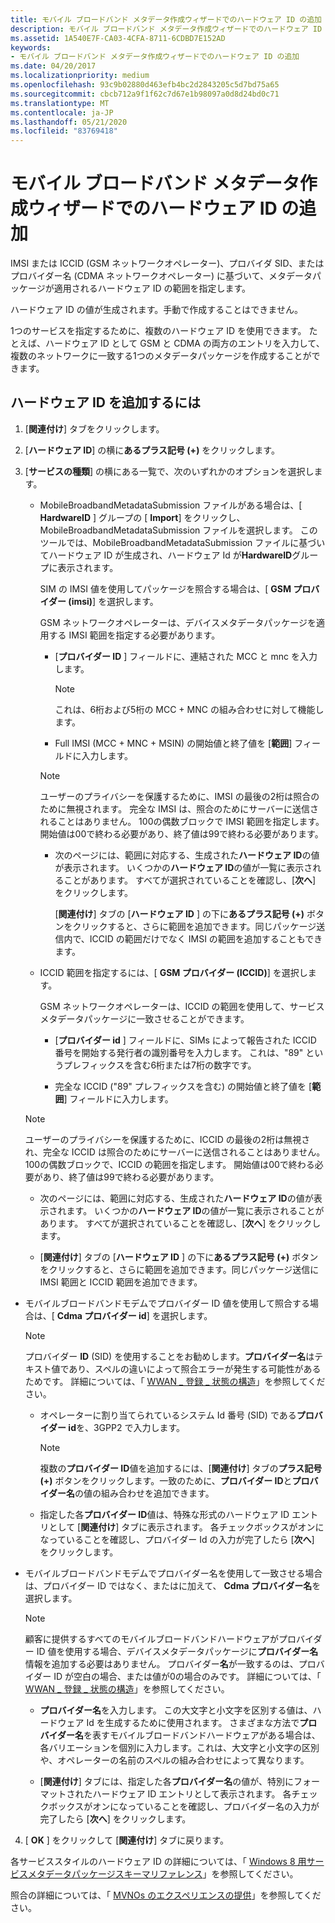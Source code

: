 ```yaml
---
title: モバイル ブロードバンド メタデータ作成ウィザードでのハードウェア ID の追加
description: モバイル ブロードバンド メタデータ作成ウィザードでのハードウェア ID の追加
ms.assetid: 1A540E7F-CA03-4CFA-8711-6CDBD7E152AD
keywords:
- モバイル ブロードバンド メタデータ作成ウィザードでのハードウェア ID の追加
ms.date: 04/20/2017
ms.localizationpriority: medium
ms.openlocfilehash: 93c9b02880d463efb4bc2d2843205c5d7bd75a65
ms.sourcegitcommit: cbcb712a9f1f62c7d67e1b98097a0d8d24bd0c71
ms.translationtype: MT
ms.contentlocale: ja-JP
ms.lasthandoff: 05/21/2020
ms.locfileid: "83769418"
---
```

# <a name="add-hardware-ids-in-the-mobile-broadband-metadata-authoring-wizard"></a>モバイル ブロードバンド メタデータ作成ウィザードでのハードウェア ID の追加

IMSI または ICCID (GSM ネットワークオペレーター)、プロバイダ SID、またはプロバイダー名 (CDMA ネットワークオペレーター) に基づいて、メタデータパッケージが適用されるハードウェア ID の範囲を指定します。

ハードウェア ID の値が生成されます。手動で作成することはできません。

1つのサービスを指定するために、複数のハードウェア ID を使用できます。 たとえば、ハードウェア ID として GSM と CDMA の両方のエントリを入力して、複数のネットワークに一致する1つのメタデータパッケージを作成することができます。

## <a name="to-add-the-hardware-id"></a>ハードウェア ID を追加するには

1. [**関連付け**] タブをクリックします。

2. [**ハードウェア ID**] の横に**あるプラス記号 (+)** をクリックします。

3. [**サービスの種類**] の横にある一覧で、次のいずれかのオプションを選択します。

    - MobileBroadbandMetadataSubmission ファイルがある場合は、[ **HardwareID** ] グループの [ **Import**] をクリックし、MobileBroadbandMetadataSubmission ファイルを選択します。 このツールでは、MobileBroadbandMetadataSubmission ファイルに基づいてハードウェア ID が生成され、ハードウェア Id が**HardwareID**グループに表示されます。

      SIM の IMSI 値を使用してパッケージを照合する場合は、[ **GSM プロバイダー (imsi)**] を選択します。

      GSM ネットワークオペレーターは、デバイスメタデータパッケージを適用する IMSI 範囲を指定する必要があります。

      - [**プロバイダー ID** ] フィールドに、連結された MCC と mnc を入力します。

        > [!NOTE]
        > これは、6桁および5桁の MCC + MNC の組み合わせに対して機能します。

      - Full IMSI (MCC + MNC + MSIN) の開始値と終了値を [**範囲**] フィールドに入力します。

      > [!NOTE]
      > ユーザーのプライバシーを保護するために、IMSI の最後の2桁は照合のために無視されます。 完全な IMSI は、照合のためにサーバーに送信されることはありません。 100の偶数ブロックで IMSI 範囲を指定します。 開始値は00で終わる必要があり、終了値は99で終わる必要があります。

      - 次のページには、範囲に対応する、生成された**ハードウェア ID**の値が表示されます。 いくつかの**ハードウェア ID**の値が一覧に表示されることがあります。 すべてが選択されていることを確認し、[**次へ**] をクリックします。

        [**関連付け**] タブの [**ハードウェア ID** ] の下に**あるプラス記号 (+)** ボタンをクリックすると、さらに範囲を追加できます。同じパッケージ送信内で、ICCID の範囲だけでなく IMSI の範囲を追加することもできます。

    - ICCID 範囲を指定するには、[ **GSM プロバイダー (ICCID)**] を選択します。

      GSM ネットワークオペレーターは、ICCID の範囲を使用して、サービスメタデータパッケージに一致させることができます。

      - [**プロバイダー id** ] フィールドに、SIMs によって報告された ICCID 番号を開始する発行者の識別番号を入力します。 これは、"89" というプレフィックスを含む6桁または7桁の数字です。
  
      - 完全な ICCID ("89" プレフィックスを含む) の開始値と終了値を [**範囲**] フィールドに入力します。

    > [!NOTE]
    > ユーザーのプライバシーを保護するために、ICCID の最後の2桁は無視され、完全な ICCID は照合のためにサーバーに送信されることはありません。 100の偶数ブロックで、ICCID の範囲を指定します。 開始値は00で終わる必要があり、終了値は99で終わる必要があります。

      - 次のページには、範囲に対応する、生成された**ハードウェア ID**の値が表示されます。 いくつかの**ハードウェア ID**の値が一覧に表示されることがあります。 すべてが選択されていることを確認し、[**次へ**] をクリックします。

      - [**関連付け**] タブの [**ハードウェア ID** ] の下に**あるプラス記号 (+)** ボタンをクリックすると、さらに範囲を追加できます。同じパッケージ送信に IMSI 範囲と ICCID 範囲を追加できます。

- モバイルブロードバンドモデムでプロバイダー ID 値を使用して照合する場合は、[ **Cdma プロバイダー id**] を選択します。
  
  > [!NOTE]
  > プロバイダー **ID** (SID) を使用することをお勧めします。**プロバイダー名**はテキスト値であり、スペルの違いによって照合エラーが発生する可能性があるためです。 詳細については、「 [WWAN \_ 登録 \_ 状態の構造](https://docs.microsoft.com/windows-hardware/drivers/ddi/wwan/ns-wwan-_wwan_registration_state)」を参照してください。

  - オペレーターに割り当てられているシステム Id 番号 (SID) である**プロバイダー id**を、3GPP2 で入力します。
  
      > [!NOTE]
      > 複数の**プロバイダー ID**値を追加するには、[**関連付け**] タブの**プラス記号 (+)** ボタンをクリックします。一致のために、**プロバイダー ID**と**プロバイダー名**の値の組み合わせを追加できます。

  - 指定した各**プロバイダー ID**値は、特殊な形式のハードウェア ID エントリとして [**関連付け**] タブに表示されます。 各チェックボックスがオンになっていることを確認し、プロバイダー Id の入力が完了したら [**次へ**] をクリックします。

- モバイルブロードバンドモデムでプロバイダー名を使用して一致させる場合は、プロバイダー ID ではなく、またはに加えて、 **Cdma プロバイダー名**を選択します。

  > [!NOTE]
  > 顧客に提供するすべてのモバイルブロードバンドハードウェアがプロバイダー ID 値を使用する場合、デバイスメタデータパッケージに**プロバイダー名**情報を追加する必要はありません。 プロバイダー**名**が一致するのは、プロバイダー ID が空白の場合、または値が0の場合のみです。 詳細については、「 [WWAN \_ 登録 \_ 状態の構造](https://docs.microsoft.com/windows-hardware/drivers/ddi/wwan/ns-wwan-_wwan_registration_state)」を参照してください。

  - **プロバイダー名**を入力します。 この大文字と小文字を区別する値は、ハードウェア Id を生成するために使用されます。 さまざまな方法で**プロバイダー名**を表すモバイルブロードバンドハードウェアがある場合は、各バリエーションを個別に入力します。これは、大文字と小文字の区別や、オペレーターの名前のスペルの組み合わせによって異なります。

  - [**関連付け**] タブには、指定した各**プロバイダー名**の値が、特別にフォーマットされたハードウェア ID エントリとして表示されます。 各チェックボックスがオンになっていることを確認し、プロバイダー名の入力が完了したら [**次へ**] をクリックします。

4. [ **OK** ] をクリックして [**関連付け**] タブに戻ります。

各サービススタイルのハードウェア ID の詳細については、「 [Windows 8 用サービスメタデータパッケージスキーマリファレンス](https://docs.microsoft.com/windows-hardware/drivers/mobilebroadband/service-metadata-package-schema-reference)」を参照してください。

照合の詳細については、「 [MVNOs のエクスペリエンスの提供](https://docs.microsoft.com/windows-hardware/drivers/mobilebroadband/delivering-experiences-for-mvnos)」を参照してください。
